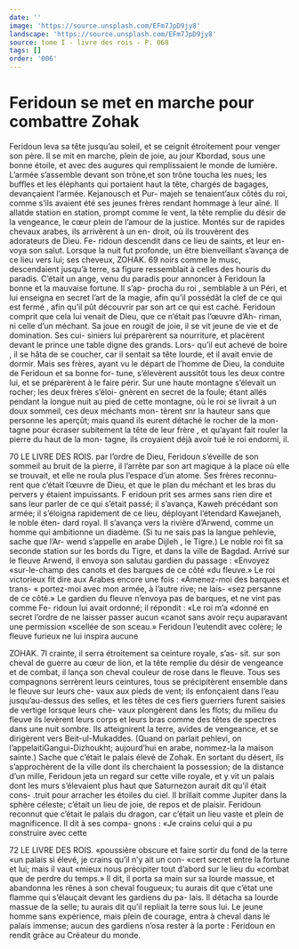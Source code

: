 ```yaml
---
date: ''
image: 'https://source.unsplash.com/EFm7JpD9jy8'
landscape: 'https://source.unsplash.com/EFm7JpD9jy8'
source: tome I - livre des rois - P. 068
tags: []
order: '006'
---
```


# Feridoun se met en marche pour combattre Zohak

Feridoun leva sa tête jusqu’au soleil, et se ceignit
étroitement pour venger son père. Il se mit en marche, plein de joie, au jour Kbordad, sous une bonne étoile, et avec des augures qui remplissaient
le monde de lumière. L’armée s’assemble devant son
trône,et son trône toucha les nues; les buffles et les éléphants qui portaient haut la tête, chargés de bagages, devançaient l’armée. Kejanousch et Pur- majeh se tenaient’aux côtés du roi, comme s’ils
avaient été ses jeunes frères rendant hommage à leur
aîné. Il allatde station en station, prompt comme
le vent, la tête remplie du désir de la vengeance,
le cœur plein de l’amour de la justice. Montés sur
de rapides chevaux arabes, ils arrivèrent à un en- droit, où ils trouvèrent des adorateurs de Dieu. Fe- ridoun descendit dans ce lieu de saints, et leur en- voya son salut. Lorsque la nuit fut profonde, un être bienveillant s’avança de ce lieu vers lui; ses cheveux,
ZOHAK. 69 noirs comme le musc, descendaient jusqu’à terre,
sa figure ressemblait à celles des houris du paradis. C’était un ange, venu du paradis pour annoncer à Feridoun la bonne et la mauvaise fortune. Il s’ap- procha du roi , semblable à un Péri, et lui enseigna en secret l’art de la magie, afin qu’il possédât la
clef de ce qui est fermé , afin qu’il pût découvrir par
son art ce qui est caché. Feridoun comprit que cela lui venait de Dieu, que ce n’était pas l’œuvre d’Ah-
riman, ni celle d’un méchant. Sa joue en rougit de
joie, il se vit jeune de vie et de domination. Ses cui- siniers lui préparèrent sa nourriture, et placèrent devant le prince une table digne des grands. Lors- qu’il eut achevé de boire , il se hâta de se coucher, car
il sentait sa tête lourde, et il avait envie de dormir.
Mais ses frères, ayant vu le départ de l’homme
de Dieu, la conduite de Feridoun et sa bonne for- tune, s’élevèrent aussitôt tous les deux contre lui,
et se préparèrent à le faire périr. Sur une haute montagne s’élevait un rocher; les deux frères s’éloi-
gnèrent en secret de la foule; étant allés pendant la longue nuit au pied de cette montagne, où le roi se livrait à un doux sommeil, ces deux méchants mon- tèrent snr la hauteur sans que personne les aperçût; mais quand ils eurent détaché le rocher de la mon- tagne pour écraser subitement la tête de leur frère ,
et qu’ayant fait rouler la pierre du haut de la mon- tagne, ils croyaient déjà avoir tué le roi endormi,
il.

70 LE LIVRE DES ROIS.
par l’ordre de Dieu, Feridoun s’éveille de son
sommeil au bruit de la pierre, il l’arrête par son
art magique à la place où elle se trouvait, et elle ne roula plus l’espace d’un atome. Ses frères reconnu-
rent que c’était l’œuvre de Dieu, et que le plan du
méchant et les bras du pervers y étaient impuissants.
F eridoun prit ses armes sans rien dire et sans leur parler de ce qui s’était passé; il s’avança, Kaweh
précédant son armée; il s’éloigna rapidement de ce
lieu, déployant l’étendard Kawejaneh, le noble éten-
dard royal. Il s’avança vers la rivière d’Arwend,
comme un homme qui ambitionne un diadème. (Si tu ne sais pas la langue pehlevie, sache que l’Ar- wend s’appelle en arabe Dijleh , le Tigre.) Le noble
roi fit sa seconde station sur les bords du Tigre, et dans la ville de Bagdad. Arrivé sur le fleuve Arwend,
il envoya son salutau gardien du passage : «Envoyez «sur-le-champ des canots et des barques de ce côté
«du fleuve.» Le roi victorieux fit dire aux Arabes encore une fois : «Amenez-moi des barques et trans-
« portez-moi avec mon armée, à l’autre rive; ne lais-
«sez persanne de ce côté.» Le gardien du fleuve n’envoya pas de barques, et ne vint pas comme Fe- ridoun lui avait ordonné; il répondit : «Le roi m’a
«donné en secret l’ordre de ne laisser passer aucun
«canot sans avoir reçu auparavant une permission «scellée de son sceau.» Feridoun l’eutendit avec
colère; le fleuve furieux ne lui inspira aucune

ZOHAK. 7l crainte, il serra étroitement sa ceinture royale, s’as-
sit. sur son cheval de guerre au cœur de lion, et la tête remplie du désir de vengeance et de combat, il lança son cheval couleur de rose dans le fleuve. Tous
ses compagnons serrèrent leurs ceintures, tous se précipitèrent ensemble dans le fleuve sur leurs che-
vaux aux pieds de vent; ils enfonçaient dans l’eau jusqu’au-dessus des selles, et les têtes de ces fiers guerriers furent saisies de vertige lorsque leurs che- vaux plongèrent dans les flots; du milieu du fleuve ils levèrent leurs corps et leurs bras comme des têtes
de spectres dans une nuit sombre. Ils atteignirent la terre, avides de vengeance, et se dirigèrent vers Beit-ul-Mukaddes. (Quand on parlait pehlevi, on l’appelaitiGangui-Dizhoukht; aujourd’hui en arabe, nommez-la la maison sainte.) Sache que c’était le
palais élevé de Zohak.
En sortant du désert, ils s’approchèrent de la ville
dont ils cherchaient la possession; de la distance d’un mille, Feridoun jeta un regard sur cette ville royale, et y vit un palais dont les murs s’élevaient
plus haut que Saturnezon aurait dit qu’il était cons-
.truit pour arracher les étoiles du ciel. Il brillait comme Jupiter dans la sphère céleste; c’était un lieu
de joie, de repos et de plaisir. Feridoun reconnut que c’était le palais du dragon, car c’était un lieu
vaste et plein de magnificence. Il dit à ses compa- gnons : «Je crains celui qui a pu construire avec cette

72 LE LIVRE DES ROIS.
«poussière obscure et faire sortir du fond de la terre «un palais si élevé, je crains qu’il n’y ait un con-
«cert secret entre la fortune et lui; mais il vaut «mieux nous précipiter tout d’abord sur le lieu du
«combat que de perdre du temps.» Il dit, il porta
sa main sur sa lourde massue, et abandonna les rênes à son cheval fougueux; tu aurais dit que c’état
une flamme qui s’élauçait devant les gardiens du pa-
lais. Il détacha sa lourde massue de la selle; tu aurais dit qu’il repliait la terre sous lui. Le jeune homme sans expérience, mais plein de courage, entra à cheval dans le palais immense; aucun des gardiens n’osa rester à la porte : Feridoun en rendit grâce au Créateur du monde.
